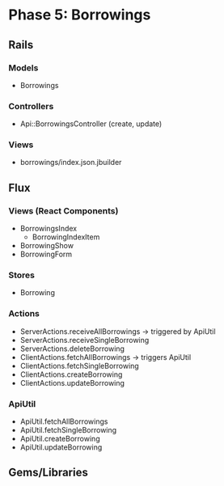 # Phase 5: Borrowings

## Rails
### Models
* Borrowings

### Controllers
* Api::BorrowingsController (create, update)

### Views
* borrowings/index.json.jbuilder

## Flux
### Views (React Components)
* BorrowingsIndex
  - BorrowingIndexItem
* BorrowingShow
* BorrowingForm

### Stores
* Borrowing

### Actions
* ServerActions.receiveAllBorrowings -> triggered by ApiUtil
* ServerActions.receiveSingleBorrowing
* ServerActions.deleteBorrowing
* ClientActions.fetchAllBorrowings -> triggers ApiUtil
* ClientActions.fetchSingleBorrowing
* ClientActions.createBorrowing
* ClientActions.updateBorrowing

### ApiUtil
* ApiUtil.fetchAllBorrowings
* ApiUtil.fetchSingleBorrowing
* ApiUtil.createBorrowing
* ApiUtil.updateBorrowing

## Gems/Libraries
